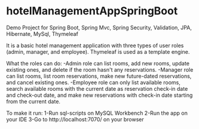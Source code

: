 # hotelManagementAppSpringBoot
Demo Project for Spring Boot, Spring Mvc, Spring Security, Validation, JPA, Hibernate, MySql, Thymeleaf

It is a basic hotel management application with three types of user roles (admin, manager, and employee).
Thymeleaf is used as a template engine.

What the roles can do:
-Admin role can list rooms, add new rooms, update existing ones, and delete if the room hasn't any reservations.
-Manager role can list rooms, list room reservations, make new future-dated reservations, and cancel existing ones.
-Employee role can only list available rooms, search available rooms with the current date as reservation check-in date and check-out date, and make new reservations with check-in date starting from the current date.


To make it run:
1-Run sql-scripts on MySQL Workbench
2-Run the app on your IDE
3-Go to http://localhost:7070/ on your browser
